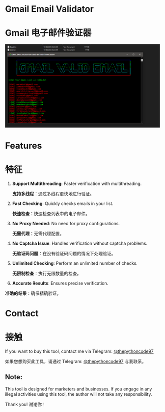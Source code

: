 # Gmail Email Validator
# Gmail 电子邮件验证器

![Gmail Valid Email Checker](https://raw.githubusercontent.com/alexrony21/Gmail-Email-Validator/refs/heads/main/Gmail_Valid_Email_Checker.png)

# Features
# 特征

1. **Support Multithreading**: Faster verification with multithreading.

   **支持多线程**：通过多线程更快地进行验证。
3. **Fast Checking**: Quickly checks emails in your list.

   **快速检查**：快速检查列表中的电子邮件。
5. **No Proxy Needed**: No need for proxy configurations.

   **无需代理**：无需代理配置。
7. **No Captcha Issue**: Handles verification without captcha problems.

   **无验证码问题**：在没有验证码问题的情况下处理验证。
9. **Unlimited Checking**: Perform an unlimited number of checks.

   **无限制检查**：执行无限数量的检查。
11. **Accurate Results**: Ensures precise verification.

   **准确的结果**：确保精确验证。


# Contact
# 接触

If you want to buy this tool, contact me via Telegram: [@thepythoncode97](https://t.me/thepythoncode97)

如果您想购买此工具，请通过 Telegram: [@thepythoncode97](https://t.me/thepythoncode97) 与我联系。

## Note:
This tool is designed for marketers and businesses. If you engage in any illegal activities using this tool, the author will not take any responsibility.

Thank you!
谢谢你！


